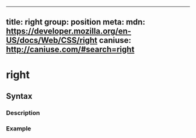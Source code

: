 
  ---
  title: right
  group: position
  meta:
    mdn: https://developer.mozilla.org/en-US/docs/Web/CSS/right
    caniuse: http://caniuse.com/#search=right
  ---

  # right
  <!--- Introduction for right, keep it brief and set the overall context -->

  ## Syntax
  <!--- Introduce the various syntax for right -->

  ### Description
  <!--- For each major section of syntax, provide a description explaining its usage further -->

  ### Example
  <!--- Provide code examples for the syntax block you're currently describing -->